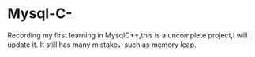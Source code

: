# Mysql-C-
Recording my first learning in MysqlC++,this is a uncomplete project,I will update it.
It still has many mistake，such as memory leap.
